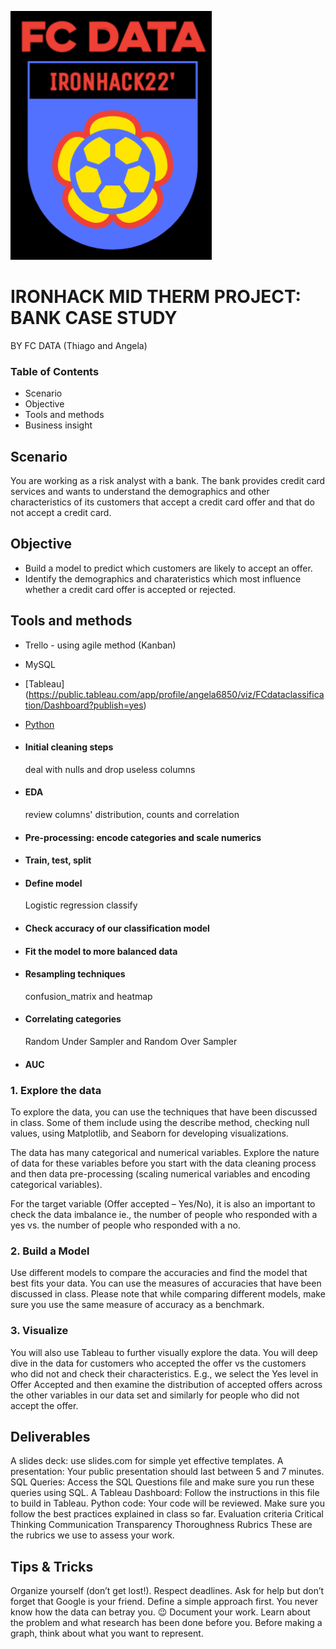 ![alt text](https://github.com/cosfer2804/FCDATA/blob/main/logo.png)

# IRONHACK MID THERM PROJECT: BANK CASE STUDY

BY FC DATA (Thiago and Angela)

### Table of Contents
* Scenario
* Objective
* Tools and methods
* Business insight

## Scenario
You are working as a risk analyst with a bank. The bank provides credit card services and wants to understand the demographics and other characteristics of its customers that accept a credit card offer and that do not accept a credit card.

## Objective
* Build a model to predict which customers are likely to accept an offer.
* Identify the demographics and charateristics which most influence whether a credit card offer is accepted or rejected.

## Tools and methods

* Trello - using agile method (Kanban)

* MySQL

* [Tableau] (https://public.tableau.com/app/profile/angela6850/viz/FCdataclassification/Dashboard?publish=yes)

*  [Python](https://www.python.org/)
* #### Initial cleaning steps   
  deal with nulls and drop useless columns
* #### EDA
  review columns' distribution, counts and correlation
* #### Pre-processing: encode categories and scale numerics
* #### Train, test, split
* #### Define model
  Logistic regression classify
* #### Check accuracy of our classification model
* #### Fit the model to more balanced data
* #### Resampling techniques
  confusion_matrix and heatmap
* #### Correlating categories
  Random Under Sampler and Random Over Sampler
* #### AUC

### 1. Explore the data
To explore the data, you can use the techniques that have been discussed in class. Some of them include using the describe method, checking null values, using Matplotlib, and Seaborn for developing visualizations.

The data has many categorical and numerical variables. Explore the nature of data for these variables before you start with the data cleaning process and then data pre-processing (scaling numerical variables and encoding categorical variables).

For the target variable (Offer accepted – Yes/No), it is also an important to check the data imbalance ie., the number of people who responded with a yes vs. the number of people who responded with a no.

### 2. Build a Model
Use different models to compare the accuracies and find the model that best fits your data. You can use the measures of accuracies that have been discussed in class. Please note that while comparing different models, make sure you use the same measure of accuracy as a benchmark.

### 3. Visualize
You will also use Tableau to further visually explore the data. You will deep dive in the data for customers who accepted the offer vs the customers who did not and check their characteristics. E.g., we select the Yes level in Offer Accepted and then examine the distribution of accepted offers across the other variables in our data set and similarly for people who did not accept the offer.

## Deliverables
A slides deck: use slides.com for simple yet effective templates.
A presentation: Your public presentation should last between 5 and 7 minutes.
SQL Queries: Access the SQL Questions file and make sure you run these queries using SQL.
A Tableau Dashboard: Follow the instructions in this file to build in Tableau.
Python code: Your code will be reviewed. Make sure you follow the best practices explained in class so far.
Evaluation criteria
Critical Thinking
Communication
Transparency
Thoroughness
Rubrics
These are the rubrics we use to assess your work.

## Tips & Tricks
Organize yourself (don’t get lost!). Respect deadlines.
Ask for help but don’t forget that Google is your friend.
Define a simple approach first. You never know how the data can betray you. :wink:
Document your work.
Learn about the problem and what research has been done before you.
Before making a graph, think about what you want to represent.

